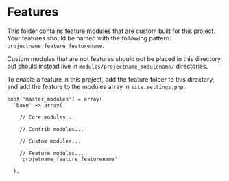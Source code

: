 # Features
This folder contains feature modules that are custom built for this project. Your features should be named with the following pattern: `projectname_feature_featurename`.

Custom modules that are not features should not be placed in this directory, but should instead live in `modules/projectname_modulename/` directories.

To enable a feature in this project, add the feature folder to this directory, and add the feature to the modules array in `site.settings.php`:

```
conf['master_modules'] = array(                                                   
  'base' => array(                                                                 
                                                                                   
    // Core modules...                                                                                                                               
                                                                                   
    // Contrib modules...                                                        
                                                                     
    // Custom modules...                                                          
                                                                                   
    // Feature modules...
    'projetname_feature_featurename'                                                           
                                                                                   
  ),
  ```